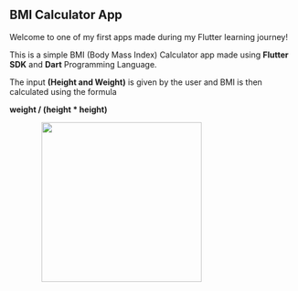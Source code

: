 ## BMI Calculator App

Welcome to one of my first apps made during my Flutter learning journey!

This is a simple BMI (Body Mass Index) Calculator app made using **Flutter SDK** and **Dart** Programming Language.

The input **(Height and Weight)** is given by the user and BMI is then calculated using the formula

**weight / (height * height)**

&emsp;&emsp;&emsp;&emsp;<img src="https://github.com/ronit-singh/BMI_Calculator_app/blob/main/demo.gif" height="280">
